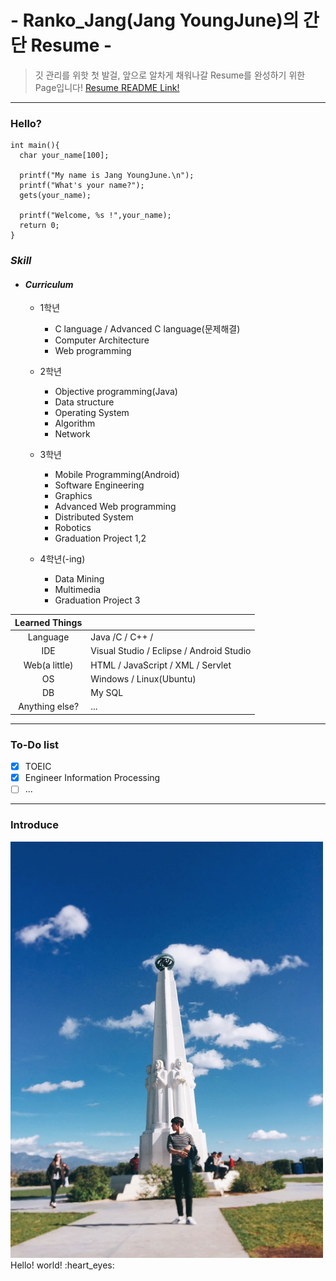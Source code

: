# - Ranko_Jang(Jang YoungJune)의 간단 Resume -

>깃 관리를 위핫 첫 발걸, 앞으로 알차게 채워나갈 Resume를 완성하기 위한 Page입니다! [Resume README Link!](http://JangYoungJune.github.io/resume/)

-----
### Hello?
```
int main(){
  char your_name[100];

  printf("My name is Jang YoungJune.\n");
  printf("What's your name?");
  gets(your_name);

  printf("Welcome, %s !",your_name);
  return 0;
}
```
### _Skill_

+ #### _Curriculum_

  + 1학년
    + C language / Advanced C language(문제해결)
    + Computer Architecture
    + Web programming

  + 2학년
    + Objective programming(Java)
    + Data structure
    + Operating System
    + Algorithm
    + Network

  + 3학년
    + Mobile Programming(Android)
    + Software Engineering
    + Graphics
    + Advanced Web programming
    + Distributed System
    + Robotics
    + Graduation Project 1,2

  + 4학년(-ing)
    + Data Mining
    + Multimedia
    + Graduation Project 3

| Learned Things |  |
|:---:|:---|
| Language | Java /C / C++ / |
| IDE | Visual Studio / Eclipse / Android Studio |
| Web(a little) | HTML / JavaScript / XML / Servlet |
| OS | Windows / Linux(Ubuntu) |
| DB | My SQL |
| Anything else? | ... |

----

### To-Do list
- [x] TOEIC   
- [x] Engineer Information Processing
- [ ] ...

---

### Introduce
<img src="Myself.jpg" width="500">
Hello! world! :heart_eyes:
